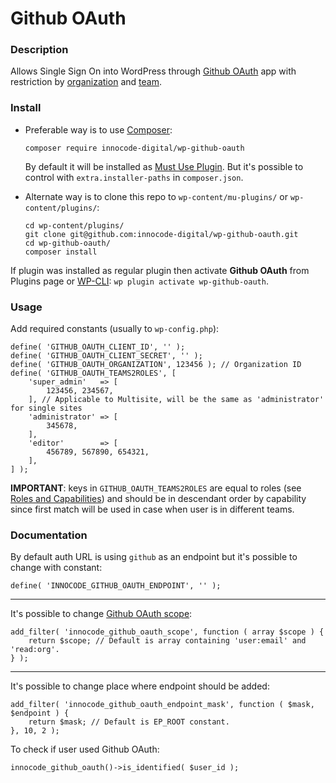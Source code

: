# Github OAuth

### Description

Allows Single Sign On into WordPress through [Github OAuth](https://developer.github.com/apps/building-oauth-apps/authorizing-oauth-apps/)
app with restriction by [organization](https://help.github.com/en/github/setting-up-and-managing-organizations-and-teams/about-organizations)
and [team](https://help.github.com/en/github/setting-up-and-managing-organizations-and-teams/about-teams).

### Install

- Preferable way is to use [Composer](https://getcomposer.org/):

    ````
    composer require innocode-digital/wp-github-oauth
    ````

    By default it will be installed as [Must Use Plugin](https://codex.wordpress.org/Must_Use_Plugins).
    But it's possible to control with `extra.installer-paths` in `composer.json`.

- Alternate way is to clone this repo to `wp-content/mu-plugins/` or `wp-content/plugins/`:

    ````
    cd wp-content/plugins/
    git clone git@github.com:innocode-digital/wp-github-oauth.git
    cd wp-github-oauth/
    composer install
    ````

If plugin was installed as regular plugin then activate **Github OAuth** from Plugins page 
or [WP-CLI](https://make.wordpress.org/cli/handbook/): `wp plugin activate wp-github-oauth`.

### Usage

Add required constants (usually to `wp-config.php`):

````
define( 'GITHUB_OAUTH_CLIENT_ID', '' );
define( 'GITHUB_OAUTH_CLIENT_SECRET', '' );
define( 'GITHUB_OAUTH_ORGANIZATION', 123456 ); // Organization ID
define( 'GITHUB_OAUTH_TEAMS2ROLES', [
    'super_admin'   => [
        123456, 234567,
    ], // Applicable to Multisite, will be the same as 'administrator' for single sites
    'administrator' => [
        345678,
    ],
    'editor'        => [
        456789, 567890, 654321,
    ],
] );
````
 
**IMPORTANT**: keys in `GITHUB_OAUTH_TEAMS2ROLES` are equal to roles (see
[Roles and Capabilities](https://wordpress.org/support/article/roles-and-capabilities/)) and should be
in descendant order by capability since first match will be used in case when user is in different teams.
    
### Documentation

By default auth URL is using `github` as an endpoint but it's possible to change with constant:

```
define( 'INNOCODE_GITHUB_OAUTH_ENDPOINT', '' );
```

---

It's possible to change [Github OAuth scope](https://developer.github.com/apps/building-oauth-apps/understanding-scopes-for-oauth-apps/):

````
add_filter( 'innocode_github_oauth_scope', function ( array $scope ) {
    return $scope; // Default is array containing 'user:email' and 'read:org'.
} );
````

---

It's possible to change place where endpoint should be added:

````
add_filter( 'innocode_github_oauth_endpoint_mask', function ( $mask, $endpoint ) {
    return $mask; // Default is EP_ROOT constant.
}, 10, 2 );
````

To check if user used Github OAuth:

````
innocode_github_oauth()->is_identified( $user_id );
````
